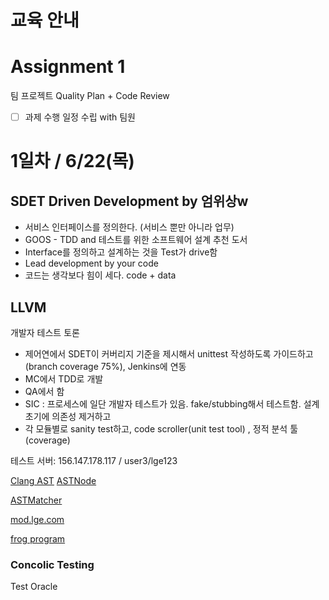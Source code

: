 # 교육 안내

# Assignment 1
팀 프로젝트 Quality Plan + Code Review

- [ ] 과제 수행 일정 수립 with 팀원

# 1일차 / 6/22(목)
## SDET Driven Development by 엄위상w
- 서비스 인터페이스를 정의한다. (서비스 뿐만 아니라 업무)
- GOOS - TDD and 테스트를 위한 소프트웨어 설계 추천 도서
- Interface를 정의하고 설계하는 것을 Test가 drive함
- Lead development by your code
- 코드는 생각보다 힘이 세다. code + data

## LLVM

개발자 테스트 토론
- 제어연에서 SDET이 커버리지 기준을 제시해서 unittest 작성하도록 가이드하고(branch coverage 75%), Jenkins에 연동
- MC에서 TDD로 개발
- QA에서 함
- SIC : 프로세스에 일단 개발자 테스트가 있음. fake/stubbing해서 테스트함. 설계 초기에 의존성 제거하고 
- 각 모듈별로 sanity test하고, code scroller(unit test tool) , 정적 분석 툴(coverage)

테스트 서버: 156.147.178.117 / user3/lge123

[Clang AST](https://clang.llvm.org/docs/IntroductionToTheClangAST.html)
[ASTNode](https://clang.llvm.org/doxygen/classclang_1_1ASTNodeImporter.html)

[ASTMatcher](http://clang.llvm.org/docs/LibASTMatchersReference.html)

[mod.lge.com](http://mod.lge.com/code/projects/SDETCOM/repos/apitestassistant/browse/src)

[frog program](www.frog-test.com)

### Concolic Testing
Test Oracle
